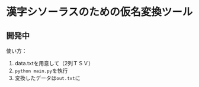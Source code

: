 # 漢字シソーラスのための仮名変換ツール
## 開発中

使い方：

1. data.txtを用意して（2列ＴＳＶ）
2. `python main.py`を執行
3. 変換したデータは`out.txt`に